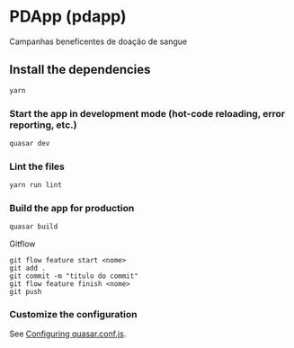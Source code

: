 # PDApp (pdapp)

Campanhas beneficentes de doação de sangue

## Install the dependencies
```bash
yarn
```

### Start the app in development mode (hot-code reloading, error reporting, etc.)
```bash
quasar dev
```

### Lint the files
```bash
yarn run lint
```

### Build the app for production
```bash
quasar build
```

Gitflow
```
git flow feature start <nome>
git add .
git commit -m "titulo do commit"
git flow feature finish <nome>
git push
```

### Customize the configuration
See [Configuring quasar.conf.js](https://v1.quasar.dev/quasar-cli/quasar-conf-js).
